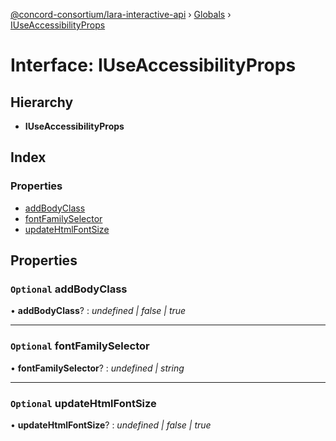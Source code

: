 [@concord-consortium/lara-interactive-api](../README.md) › [Globals](../globals.md) › [IUseAccessibilityProps](iuseaccessibilityprops.md)

# Interface: IUseAccessibilityProps

## Hierarchy

* **IUseAccessibilityProps**

## Index

### Properties

* [addBodyClass](iuseaccessibilityprops.md#optional-addbodyclass)
* [fontFamilySelector](iuseaccessibilityprops.md#optional-fontfamilyselector)
* [updateHtmlFontSize](iuseaccessibilityprops.md#optional-updatehtmlfontsize)

## Properties

### `Optional` addBodyClass

• **addBodyClass**? : *undefined | false | true*

___

### `Optional` fontFamilySelector

• **fontFamilySelector**? : *undefined | string*

___

### `Optional` updateHtmlFontSize

• **updateHtmlFontSize**? : *undefined | false | true*
